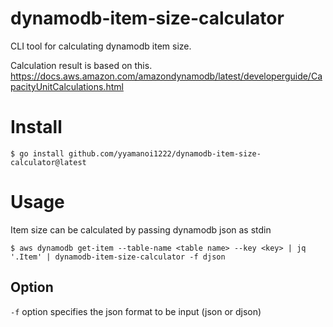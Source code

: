 # dynamodb-item-size-calculator
CLI tool for calculating dynamodb item size.

Calculation result is based on this.
https://docs.aws.amazon.com/amazondynamodb/latest/developerguide/CapacityUnitCalculations.html

# Install

```
$ go install github.com/yyamanoi1222/dynamodb-item-size-calculator@latest
```

# Usage
Item size can be calculated by passing dynamodb json as stdin

```
$ aws dynamodb get-item --table-name <table name> --key <key> | jq  '.Item' | dynamodb-item-size-calculator -f djson
```

## Option

<code>-f</code> option specifies the json format to be input (json or djson)
